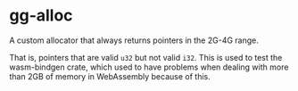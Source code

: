 # gg-alloc

A custom allocator that always returns pointers in the 2G-4G range.

That is, pointers that are valid `u32` but not valid `i32`. This is used to test the wasm-bindgen crate, which used to have problems when dealing with more than 2GB of memory in WebAssembly because of this.
